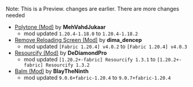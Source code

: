 Note: This is a Preview. changes are earlier. There are more changes needed
- [Polytone (Mod)](https://modrinth.com/mod/polytone) by **MehVahdJukaar**
    - mod updated `1.20.4-1.18.0` to `1.20.4-1.18.2`
- [Remove Reloading Screen (Mod)](https://modrinth.com/mod/rrls) by **dima_dencep**
    - mod updated `[Fabric 1.20.4] v4.0.2` to `[Fabric 1.20.4] v4.0.3`
- [Resourcify (Mod)](https://modrinth.com/mod/resourcify) by **DeDiamondPro**
    - mod updated `[1.20.2+-fabric] Resourcify 1.3.1` to `[1.20.2+-fabric] Resourcify 1.3.2`  
- [Balm (Mod)](https://modrinth.com/mod/balm) by **BlayTheNinth**
    - mod updated `9.0.6+fabric-1.20.4` to `9.0.7+fabric-1.20.4`  
